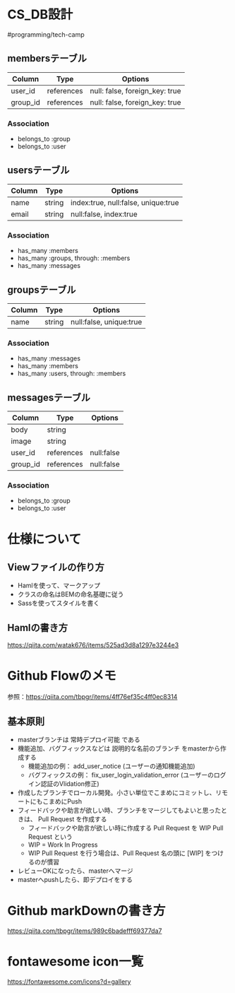 # CS_DB設計
#programming/tech-camp

## membersテーブル
|Column|Type|Options|
|------|----|-------|
|user_id|references|null: false, foreign_key: true|
|group_id|references|null: false, foreign_key: true|

### Association
- belongs_to :group
- belongs_to :user


## usersテーブル
|Column|Type|Options|
|------|----|-------|
|name|string|index:true, null:false, unique:true|
|email|string|null:false, index:true|

### Association
- has_many :members
- has_many :groups, through: :members
- has_many :messages


## groupsテーブル
|Column|Type|Options|
|------|----|-------|
|name|string|null:false, unique:true|

### Association
- has_many :messages
- has_many :members
- has_many :users, through: :members


## messagesテーブル
|Column|Type|Options|
|------|----|-------|
|body|string||
|image|string||
|user_id|references|null:false|
|group_id|references|null:false|


### Association
- belongs_to :group
- belongs_to :user

# 仕様について

## Viewファイルの作り方
- Hamlを使って、マークアップ
- クラスの命名はBEMの命名基礎に従う
- Sassを使ってスタイルを書く

## Hamlの書き方
https://qiita.com/watak676/items/525ad3d8a1297e3244e3

# Github Flowのメモ
参照：https://qiita.com/tbpgr/items/4ff76ef35c4ff0ec8314

## 基本原則
- masterブランチは 常時デプロイ可能 である
- 機能追加、バグフィックスなどは 説明的な名前のブランチ をmasterから作成する
  - 機能追加の例： add_user_notice (ユーザーの通知機能追加)
  - バグフィックスの例： fix_user_login_validation_error (ユーザーのログイン認証のVlidation修正)
- 作成したブランチでローカル開発。小さい単位でこまめにコミットし、リモートにもこまめにPush
- フィードバックや助言が欲しい時、ブランチをマージしてもよいと思ったときは、 Pull Request を作成する
  - フィードバックや助言が欲しい時に作成する Pull Request を WIP Pull Request という
  - WIP = Work In Progress
  - WIP Pull Request を行う場合は、Pull Request 名の頭に [WIP] をつけるのが慣習
- レビューOKになったら、masterへマージ
- masterへpushしたら、即デプロイをする

# Github markDownの書き方
https://qiita.com/tbpgr/items/989c6badefff69377da7

# fontawesome icon一覧
https://fontawesome.com/icons?d=gallery
